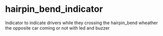 # hairpin_bend_indicator
Indicator to indicate drivers while they crossing the hairpin_bend wheather the opposite car coming or not with led and buzzer  
